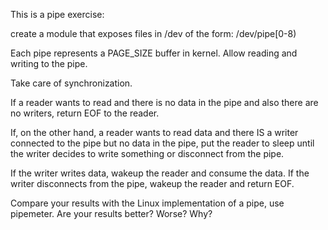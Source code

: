 This is a pipe exercise:

create a module that exposes files in /dev of the form:
/dev/pipe[0-8)

Each pipe represents a PAGE_SIZE buffer in kernel.
Allow reading and writing to the pipe.

Take care of synchronization.

If a reader wants to read and there is no data in the pipe and also there
are no writers, return EOF to the reader.

If, on the other hand, a reader wants to read data and there IS a writer connected
to the pipe but no data in the pipe, put the reader to sleep until the writer
decides to write something or disconnect from the pipe.

If the writer writes data, wakeup the reader and consume the data.
If the writer disconnects from the pipe, wakeup the reader and return EOF.

Compare your results with the Linux implementation of a pipe, use pipemeter.
Are your results better? Worse? Why?
